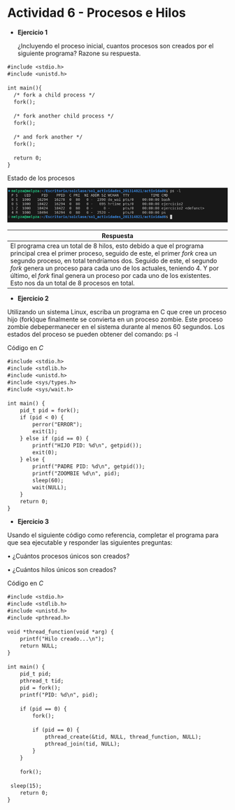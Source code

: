 # Actividad 6 - Procesos e Hilos


- **Ejercicio 1**

  ¿Incluyendo el proceso inicial, cuantos procesos son creados por el siguiente programa? Razone su respuesta.
```
#include <stdio.h>
#include <unistd.h>

int main(){
  /* fork a child process */
  fork();

  /* fork another child process */
  fork();

  /* and fork another */
  fork();

  return 0;
}
```

Estado de los procesos

<img src="images/zoombie.png" alt="drawing" width="1000">

|Respuesta|
|--|
|El programa crea un total de 8 hilos, esto debido a que el programa principal crea el primer proceso, seguido de este, el primer *fork* crea un segundo proceso, en total tendríamos dos.  Seguido de este, el segundo *fork* genera un proceso para cada uno de los actuales, teniendo 4. Y por último, el *fork* final genera un proceso por cada uno de los existentes. Esto nos da un total de 8 procesos en total. |

- **Ejercicio 2**

Utilizando un sistema Linux, escriba un programa en C que cree un proceso hijo (fork)que finalmente se convierta en un proceso zombie. Este proceso zombie debepermanecer en el sistema durante al menos 60 segundos. Los estados del proceso se pueden obtener del comando: ps -l

Código en *C*

```
#include <stdio.h>
#include <stdlib.h>
#include <unistd.h>
#include <sys/types.h>
#include <sys/wait.h>

int main() {
    pid_t pid = fork(); 
    if (pid < 0) {
        perror("ERROR");
        exit(1);
    } else if (pid == 0) {
        printf("HIJO PID: %d\n", getpid());
        exit(0); 
    } else {
        printf("PADRE PID: %d\n", getpid());
        printf("ZOOMBIE %d\n", pid);
        sleep(60);
        wait(NULL);
    }
    return 0;
}
```


- **Ejercicio 3**

Usando el siguiente código como referencia, completar el programa para que sea
ejecutable y responder las siguientes preguntas:

• ¿Cuántos procesos únicos son creados?

• ¿Cuántos hilos únicos son creados?


Código en *C* 

```
#include <stdio.h>
#include <stdlib.h>
#include <unistd.h>
#include <pthread.h>

void *thread_function(void *arg) {
    printf("Hilo creado...\n");
    return NULL;
}

int main() {
    pid_t pid;
    pthread_t tid;
    pid = fork();
    printf("PID: %d\n", pid);

    if (pid == 0) {
        fork();

        if (pid == 0) {
            pthread_create(&tid, NULL, thread_function, NULL);
            pthread_join(tid, NULL);
        }
    }

    fork();

 sleep(15); 
    return 0;
}
```
